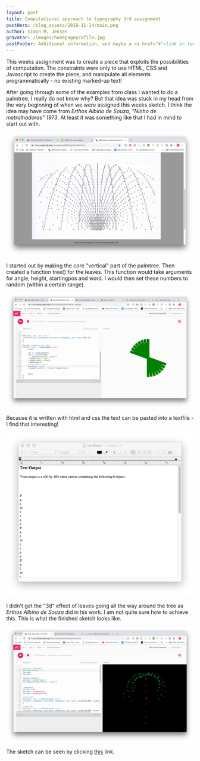 ```yaml
---
layout: post
title: Computational approach to typography 3rd assignment
postHero: /blog_assets/2018-11-14/main.png
author: Simon M. Jensen
gravatar: /images/homepageprofile.jpg
postFooter: Additional information, and maybe a <a href="#">link or two</a>
---
```


This weeks assignment was to create a piece that exploits the possibilities of computation. The constraints were only to use HTML, CSS and Javascript to create the piece, and manipulate all elements programmatically - no existing marked-up text!

After going through some of the examples from class I wanted to do a palmtree. I really do not know why? But that idea was stuck in my head from the very beginning of when we were assigned this weeks sketch.
I think the idea may have come from <em>Erthos Albino de Souza, "Ninho de metralhadoras" 1973</em>. At least it was something like that I had in mind to start out with.

<div class="aroundImage">
<img src="/blog_assets/2018-11-14/insp.png"
     alt="circles">
</div>

I started out by making the core "vertical" part of the palmtree. Then created a function tree() for the leaves. This function would take arguments for angle, height, startingpos and word. I would then set these numbers to random (within a certain range).

<div class="aroundImage">
<img src="/blog_assets/2018-11-14/method.png"
     alt="circles">
</div>

Because it is written with html and css the text can be pasted into a textfile - I find that interesting!
<div class="aroundImage">
<img src="/blog_assets/2018-11-14/copy.png"
     alt="circles">
</div>

I didn't get the "3d" effect of leaves going all the way around the tree as <em>Erthos Albino de Souza</em> did in his work. I am not quite sure how to achieve this.
This is what the finished sketch looks like.

<div class="aroundImage">
<img src="/blog_assets/2018-11-14/finished.png"
     alt="circles">
</div>

The sketch can be seen by clicking [this](https://editor.p5js.org/Simonmarqvard/sketches/Sk1msHFpX) link.
<br>
<br>
<br>
